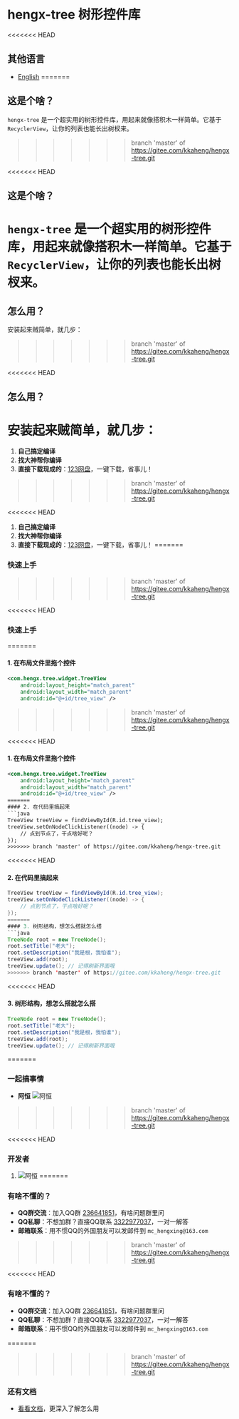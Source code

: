 # hengx-tree 树形控件库

<<<<<<< HEAD
## 其他语言
- [English](README.en.md)
=======
## 这是个啥？
`hengx-tree` 是一个超实用的树形控件库，用起来就像搭积木一样简单。它基于 `RecyclerView`，让你的列表也能长出树杈来。
>>>>>>> branch 'master' of https://gitee.com/kkaheng/hengx-tree.git

<<<<<<< HEAD
## 这是个啥？
`hengx-tree` 是一个超实用的树形控件库，用起来就像搭积木一样简单。它基于 `RecyclerView`，让你的列表也能长出树杈来。
=======
## 怎么用？
安装起来贼简单，就几步：
>>>>>>> branch 'master' of https://gitee.com/kkaheng/hengx-tree.git

<<<<<<< HEAD
## 怎么用？
安装起来贼简单，就几步：
=======
1. **自己搞定编译**
2. **找大神帮你编译**
3. **直接下载现成的**：[123网盘](https://www.123pan.com/s/RmAZVv-Yu4pH.html)，一键下载，省事儿！
>>>>>>> branch 'master' of https://gitee.com/kkaheng/hengx-tree.git

<<<<<<< HEAD
1. **自己搞定编译**
2. **找大神帮你编译**
3. **直接下载现成的**：[123网盘](https://www.123pan.com/s/RmAZVv-Yu4pH.html)，一键下载，省事儿！
=======
### 快速上手
>>>>>>> branch 'master' of https://gitee.com/kkaheng/hengx-tree.git

<<<<<<< HEAD
### 快速上手
=======
#### 1. 在布局文件里拖个控件
```xml
<com.hengx.tree.widget.TreeView
    android:layout_height="match_parent"
    android:layout_width="match_parent"
    android:id="@+id/tree_view" />
```
>>>>>>> branch 'master' of https://gitee.com/kkaheng/hengx-tree.git

<<<<<<< HEAD
#### 1. 在布局文件里拖个控件
```xml
<com.hengx.tree.widget.TreeView
    android:layout_height="match_parent"
    android:layout_width="match_parent"
    android:id="@+id/tree_view" />
=======
#### 2. 在代码里搞起来
```java
TreeView treeView = findViewById(R.id.tree_view);
treeView.setOnNodeClickListener((node) -> {
    // 点到节点了，干点啥好呢？
});
>>>>>>> branch 'master' of https://gitee.com/kkaheng/hengx-tree.git
```

<<<<<<< HEAD
#### 2. 在代码里搞起来
```java
TreeView treeView = findViewById(R.id.tree_view);
treeView.setOnNodeClickListener((node) -> {
    // 点到节点了，干点啥好呢？
});
=======
#### 3. 树形结构，想怎么搭就怎么搭
```java
TreeNode root = new TreeNode();
root.setTitle("老大");
root.setDescription("我是根，我怕谁");
treeView.add(root);
treeView.update(); // 记得刷新界面哦
>>>>>>> branch 'master' of https://gitee.com/kkaheng/hengx-tree.git
```

<<<<<<< HEAD
#### 3. 树形结构，想怎么搭就怎么搭
```java
TreeNode root = new TreeNode();
root.setTitle("老大");
root.setDescription("我是根，我怕谁");
treeView.add(root);
treeView.update(); // 记得刷新界面哦
```
=======
### 一起搞事情
- **阿恒** ![阿恒](http://q1.qlogo.cn/g?b=qq&nk=3322977037&s=1)
>>>>>>> branch 'master' of https://gitee.com/kkaheng/hengx-tree.git

<<<<<<< HEAD
### 开发者
1. ![阿恒](http://q1.qlogo.cn/g?b=qq&nk=3322977037&s=1)
=======
### 有啥不懂的？
- **QQ群交流**：加入QQ群 [236641851](https://qm.qq.com/q/1W5qXVqQUU)，有啥问题群里问
- **QQ私聊**：不想加群？直接QQ联系 [3322977037](https://qm.qq.com/q/p1Utp8KkWQ)，一对一解答
- **邮箱联系**：用不惯QQ的外国朋友可以发邮件到 `mc_hengxing@163.com`
>>>>>>> branch 'master' of https://gitee.com/kkaheng/hengx-tree.git

<<<<<<< HEAD
### 有啥不懂的？
- **QQ群交流**：加入QQ群 [236641851](https://qm.qq.com/q/1W5qXVqQUU)，有啥问题群里问
- **QQ私聊**：不想加群？直接QQ联系 [3322977037](https://qm.qq.com/q/p1Utp8KkWQ)，一对一解答
- **邮箱联系**：用不惯QQ的外国朋友可以发邮件到 `mc_hengxing@163.com`

=======
>>>>>>> branch 'master' of https://gitee.com/kkaheng/hengx-tree.git
### 还有文档
- [看看文档](基本文档.md)，更深入了解怎么用
